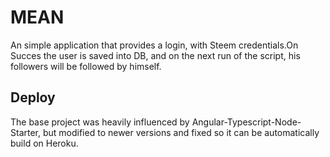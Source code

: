 # MEAN 
An simple application that provides a login, with Steem credentials.On Succes the user is saved into DB, and on the next run of the script, his followers will be followed by himself.

## Deploy
The base project was heavily influenced by Angular-Typescript-Node-Starter, but modified to newer versions and fixed so it can be automatically build on Heroku.



